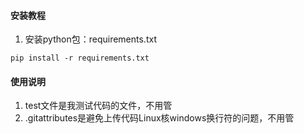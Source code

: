 #### 安装教程


1.  安装python包：requirements.txt
~~~
pip install -r requirements.txt
~~~



#### 使用说明

1.  test文件是我测试代码的文件，不用管
2.  .gitattributes是避免上传代码Linux核windows换行符的问题，不用管
